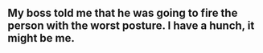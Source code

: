 ## My boss told me that he was going to fire the person with the worst posture. I have a hunch, it might be me.